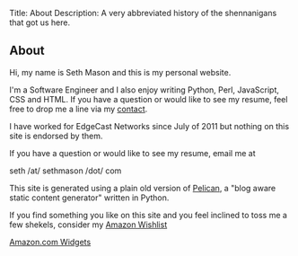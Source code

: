 Title: About
Description: A very abbreviated history of the shennanigans that got us here.

About
-----

Hi, my name is Seth Mason and this is my personal website.

I'm a Software Engineer and I also enjoy writing Python, Perl, JavaScript, CSS
and HTML.  If you have a question or would like to see my resume, feel free to
drop me a line via my [contact]({filename}/pages/contact.md).

I have worked for EdgeCast Networks since July of 2011 but nothing on this site is endorsed by them.

<p>If you have a question or would like to see my resume, email me at <script type="text/javascript">/*<![CDATA[*/var emailriddlerarray=[115,101,116,104,64,115,101,116,104,109,97,115,111,110,46,99,111,109];

var encryptedemail_id75='';

for (var i=0; i<emailriddlerarray.length; i++) {
    encryptedemail_id75+=String.fromCharCode(emailriddlerarray[i])
    }
    document.write('<a href="mailto:'+encryptedemail_id75+
    '?subject=Message from Sethmason.com" "title="Email for info">' +
    encryptedemail_id75 + '</a>');
    /*]]>*/</script>

<noscript>&#115;&#101;&#116;&#104; &#047;&#097;&#116;&#047;
&#115;&#101;&#116;&#104;&#109;&#097;&#115;&#111;&#110;
&#047;&#100;&#111;&#116;&#047; &#099;&#111;&#109;</noscript>
</p>

This site is generated using a plain old version of <a
href="http://getpelican.com/">Pelican</a>, a &quot;blog aware static content generator&quot; written in Python.

If you find something you like on this site and you feel inclined to toss me a
few shekels, consider my [Amazon Wishlist](http://www.amazon.com/gp/redirect.html?ie=UTF8&location=http%3A%2F%2Fwww.amazon.com%2Fgp%2Fregistry%2Fwishlist%2F2E25HMYEGOT5J&tag=slackorama-20&linkCode=ur2&camp=1789&creative=390957)

<SCRIPT charset="utf-8" type="text/javascript" src="http://ws.amazon.com/widgets/q?ServiceVersion=20070822&MarketPlace=US&ID=V20070822/US/slackorama-20/8004/cf83e974-d98e-4167-b8c4-86d5e3e0b398"> </SCRIPT> <NOSCRIPT><A HREF="http://ws.amazon.com/widgets/q?ServiceVersion=20070822&MarketPlace=US&ID=V20070822%2FUS%2Fslackorama-20%2F8004%2Fcf83e974-d98e-4167-b8c4-86d5e3e0b398&Operation=NoScript">Amazon.com Widgets</A></NOSCRIPT>

